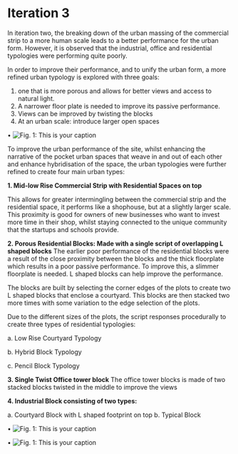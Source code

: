# Iteration 3
In iteration two, the breaking down of the urban massing of the commercial strip to a more human scale leads to a better performance for the urban form. However, it is observed that the industrial, office and residential typologies were performing quite poorly.

In order to improve their performance, and to unify the urban form, a more refined urban typology is explored with three goals:
1. one that is more porous and allows for better views and access to natural light. 
2. A narrower floor plate is needed to improve its passive performance. 
3. Views can be improved by twisting the blocks
4. At an urban scale: introduce larger open spaces


•	![Fig. 1: This is your caption](imgs/3a.jpg)

To improve the urban performance of the site, whilst enhancing the narrative of the pocket urban spaces that weave in and out of each other and enhance hybridisation of the space, the urban typologies were further refined to create four main urban types:

__1. Mid-low Rise Commercial Strip with Residential Spaces on top__

This allows for greater intermingling between the commercial strip and the residential space, it performs like a shophouse, but at a slightly larger scale. This proximity is good for owners of new businesses who want to invest more time in their shop, whilst staying connected to the unique community that the startups and schools provide.

__2. Porous Residential Blocks: Made with a single script of overlapping L shaped blocks__
The earlier poor performance of the residential blocks were a result of the close proximity between the blocks and the thick floorplate which results in a poor passive performance. To improve this, a slimmer floorplate is needed. L shaped blocks can help improve the performance.

The blocks are built by selecting the corner edges of the plots to create two L shaped blocks that enclose a courtyard. This blocks are then stacked two more times with some variation to the edge selection of the plots. 

Due to the different sizes of the plots, the script responses procedurally to create three types of residential typologies:

a. Low Rise Courtyard Typology

b. Hybrid Block Typology

c. Pencil Block Typology


__3. Single Twist Office tower block__
The office tower blocks is made of two stacked blocks twisted in the middle to improve the views


__4. Industrial Block consisting of two types:__

a. Courtyard Block with L shaped footprint on top 
b. Typical Block




•	![Fig. 1: This is your caption](imgs/3c.jpg)



•	![Fig. 1: This is your caption](imgs/3b.jpg)


